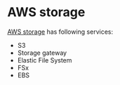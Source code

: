 # AWS storage

[AWS storage](https://aws.amazon.com/products/storage/) has following services:
- S3
- Storage gateway
- Elastic File System
- FSx
- EBS
